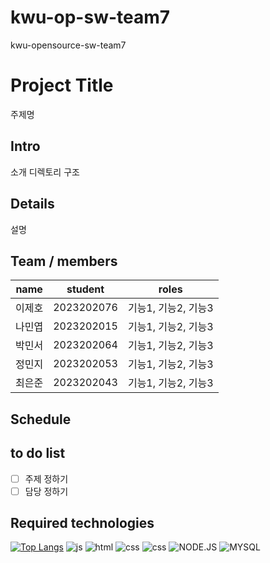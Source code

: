 # kwu-op-sw-team7
kwu-opensource-sw-team7

# Project Title
주제명

## Intro
소개
디렉토리 구조

## Details
설명

## Team / members
| name | student | roles |
|---|----------|------------|
| 이제호 | 2023202076 | 기능1, 기능2, 기능3 |
| 나민엽 | 2023202015 | 기능1, 기능2, 기능3 |
| 박민서 | 2023202064 | 기능1, 기능2, 기능3 |
| 정민지 | 2023202053 | 기능1, 기능2, 기능3 |
| 최은준 | 2023202043 | 기능1, 기능2, 기능3 |

## Schedule

## to do list
- [ ] 주제 정하기
- [ ] 담당 정하기

## Required technologies
[![Top Langs](https://github-readme-stats.vercel.app/api/top-langs/?username=color1478)](https://github.com/anuraghazra/github-readme-stats)
![js](https://img.shields.io/badge/JavaScript-F7DF1E?style=for-the-badge&logo=JavaScript&logoColor=white)
![html]([https://img.shields.io/badge/JavaScript-F7DF1E?style=for-the-badge&logo=JavaScript&logoColor=white](https://img.shields.io/badge/HTML-239120?style=for-the-badge&logo=html5&logoColor=white))
![css]([https://img.shields.io/badge/JavaScript-F7DF1E?style=for-the-badge&logo=JavaScript&logoColor=white](https://img.shields.io/badge/CSS-239120?&style=for-the-badge&logo=css3&logoColor=white))
![css]([https://img.shields.io/badge/JavaScript-F7DF1E?style=for-the-badge&logo=JavaScript&logoColor=white](https://img.shields.io/badge/CSS-239120?&style=for-the-badge&logo=css3&logoColor=white))
![NODE.JS]([[https://img.shields.io/badge/JavaScript-F7DF1E?style=for-the-badge&logo=JavaScript&logoColor=white](https://img.shields.io/badge/CSS-239120?&style=for-the-badge&logo=css3&logoColor=white](https://img.shields.io/badge/Node.js-43853D?style=for-the-badge&logo=node.js&logoColor=white)))
![MYSQL]([https://img.shields.io/badge/JavaScript-F7DF1E?style=for-the-badge&logo=JavaScript&logoColor=white](https://img.shields.io/badge/MySQL-005C84?style=for-the-badge&logo=mysql&logoColor=white))
